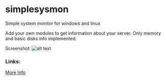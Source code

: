 # simplesysmon
Simple system monitor for windows and linux

Add your own modules to get information about your server.
Only memory and basic disks info implemented.

Screenshot:
![alt text](screenshots/screen.png "Description goes here")

### Links:
[More Info](https://habr.com/ru/post/345848/)
